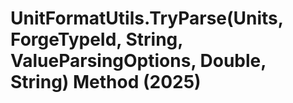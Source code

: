 # UnitFormatUtils.TryParse(Units, ForgeTypeId, String, ValueParsingOptions, Double, String) Method (2025)

﻿